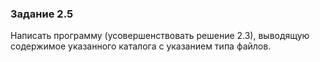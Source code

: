 ### Задание 2.5
Написать программу (усовершенствовать решение 2.3), выводящую содержимое указанного каталога с указанием типа файлов.
